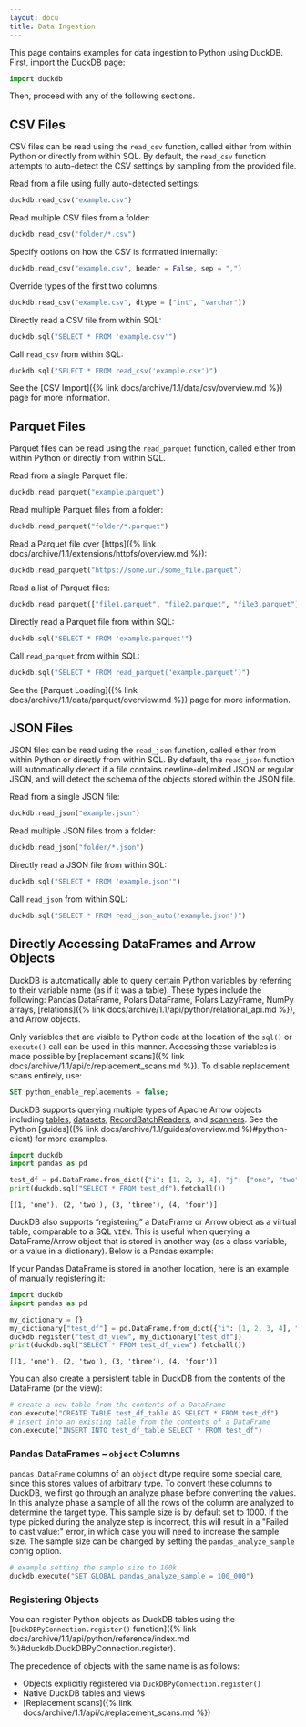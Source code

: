 ```yaml
---
layout: docu
title: Data Ingestion
---
```


This page contains examples for data ingestion to Python using DuckDB. First, import the DuckDB page:

```python
import duckdb
```

Then, proceed with any of the following sections.

## CSV Files

CSV files can be read using the `read_csv` function, called either from within Python or directly from within SQL. By default, the `read_csv` function attempts to auto-detect the CSV settings by sampling from the provided file.

Read from a file using fully auto-detected settings:

```python
duckdb.read_csv("example.csv")
```

Read multiple CSV files from a folder:

```python
duckdb.read_csv("folder/*.csv")
```

Specify options on how the CSV is formatted internally:

```python
duckdb.read_csv("example.csv", header = False, sep = ",")
```

Override types of the first two columns:

```python
duckdb.read_csv("example.csv", dtype = ["int", "varchar"])
```

Directly read a CSV file from within SQL:

```python
duckdb.sql("SELECT * FROM 'example.csv'")
```

Call `read_csv` from within SQL:

```python
duckdb.sql("SELECT * FROM read_csv('example.csv')")
```

See the [CSV Import]({% link docs/archive/1.1/data/csv/overview.md %}) page for more information.

## Parquet Files

Parquet files can be read using the `read_parquet` function, called either from within Python or directly from within SQL.

Read from a single Parquet file:

```python
duckdb.read_parquet("example.parquet")
```

Read multiple Parquet files from a folder:

```python
duckdb.read_parquet("folder/*.parquet")
```

Read a Parquet file over [https]({% link docs/archive/1.1/extensions/httpfs/overview.md %}):

```python
duckdb.read_parquet("https://some.url/some_file.parquet")
```

Read a list of Parquet files:

```python
duckdb.read_parquet(["file1.parquet", "file2.parquet", "file3.parquet"])
```

Directly read a Parquet file from within SQL:

```python
duckdb.sql("SELECT * FROM 'example.parquet'")
```

Call `read_parquet` from within SQL:

```python
duckdb.sql("SELECT * FROM read_parquet('example.parquet')")
```

See the [Parquet Loading]({% link docs/archive/1.1/data/parquet/overview.md %}) page for more information.

## JSON Files

JSON files can be read using the `read_json` function, called either from within Python or directly from within SQL. By default, the `read_json` function will automatically detect if a file contains newline-delimited JSON or regular JSON, and will detect the schema of the objects stored within the JSON file.

Read from a single JSON file:

```python
duckdb.read_json("example.json")
```

Read multiple JSON files from a folder:

```python
duckdb.read_json("folder/*.json")
```

Directly read a JSON file from within SQL:

```python
duckdb.sql("SELECT * FROM 'example.json'")
```

Call `read_json` from within SQL:

```python
duckdb.sql("SELECT * FROM read_json_auto('example.json')")
```

## Directly Accessing DataFrames and Arrow Objects

DuckDB is automatically able to query certain Python variables by referring to their variable name (as if it was a table).
These types include the following: Pandas DataFrame, Polars DataFrame, Polars LazyFrame, NumPy arrays, [relations]({% link docs/archive/1.1/api/python/relational_api.md %}), and Arrow objects.

Only variables that are visible to Python code at the location of the `sql()` or `execute()` call can be used in this manner.
Accessing these variables is made possible by [replacement scans]({% link docs/archive/1.1/api/c/replacement_scans.md %}). To disable replacement scans entirely, use:

```sql
SET python_enable_replacements = false;
```

DuckDB supports querying multiple types of Apache Arrow objects including [tables](https://arrow.apache.org/docs/python/generated/pyarrow.Table.html), [datasets](https://arrow.apache.org/docs/python/generated/pyarrow.dataset.Dataset.html), [RecordBatchReaders](https://arrow.apache.org/docs/python/generated/pyarrow.ipc.RecordBatchStreamReader.html), and [scanners](https://arrow.apache.org/docs/python/generated/pyarrow.dataset.Scanner.html). See the Python [guides]({% link docs/archive/1.1/guides/overview.md %}#python-client) for more examples.

```python
import duckdb
import pandas as pd

test_df = pd.DataFrame.from_dict({"i": [1, 2, 3, 4], "j": ["one", "two", "three", "four"]})
print(duckdb.sql("SELECT * FROM test_df").fetchall())
```

```text
[(1, 'one'), (2, 'two'), (3, 'three'), (4, 'four')]
```

DuckDB also supports “registering” a DataFrame or Arrow object as a virtual table, comparable to a SQL `VIEW`. This is useful when querying a DataFrame/Arrow object that is stored in another way (as a class variable, or a value in a dictionary). Below is a Pandas example:

If your Pandas DataFrame is stored in another location, here is an example of manually registering it:

```python
import duckdb
import pandas as pd

my_dictionary = {}
my_dictionary["test_df"] = pd.DataFrame.from_dict({"i": [1, 2, 3, 4], "j": ["one", "two", "three", "four"]})
duckdb.register("test_df_view", my_dictionary["test_df"])
print(duckdb.sql("SELECT * FROM test_df_view").fetchall())
```

```text
[(1, 'one'), (2, 'two'), (3, 'three'), (4, 'four')]
```

You can also create a persistent table in DuckDB from the contents of the DataFrame (or the view):

```python
# create a new table from the contents of a DataFrame
con.execute("CREATE TABLE test_df_table AS SELECT * FROM test_df")
# insert into an existing table from the contents of a DataFrame
con.execute("INSERT INTO test_df_table SELECT * FROM test_df")
```

### Pandas DataFrames – `object` Columns

`pandas.DataFrame` columns of an `object` dtype require some special care, since this stores values of arbitrary type.
To convert these columns to DuckDB, we first go through an analyze phase before converting the values.
In this analyze phase a sample of all the rows of the column are analyzed to determine the target type.
This sample size is by default set to 1000.
If the type picked during the analyze step is incorrect, this will result in a "Failed to cast value:" error, in which case you will need to increase the sample size.
The sample size can be changed by setting the `pandas_analyze_sample` config option.

```python
# example setting the sample size to 100k
duckdb.execute("SET GLOBAL pandas_analyze_sample = 100_000")
```

### Registering Objects

You can register Python objects as DuckDB tables using the [`DuckDBPyConnection.register()` function]({% link docs/archive/1.1/api/python/reference/index.md %}#duckdb.DuckDBPyConnection.register).

The precedence of objects with the same name is as follows:

* Objects explicitly registered via `DuckDBPyConnection.register()`
* Native DuckDB tables and views
* [Replacement scans]({% link docs/archive/1.1/api/c/replacement_scans.md %})